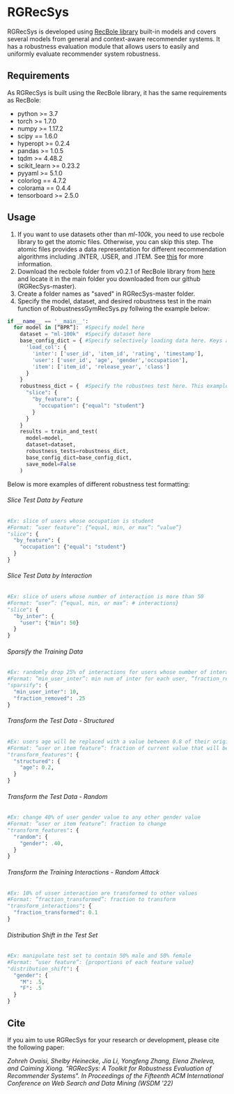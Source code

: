 # RGRecSys
RGRecSys is developed using [RecBole library](https://github.com/RUCAIBox/RecBole) built-in models and covers several models from general and context-aware recommender systems. It has a robustness evaluation module that allows users to easily and uniformly evaluate recommender system robustness. 
## Requirements
As RGRecSys is built using the RecBole library, it has the same requirements as RecBole:

- python >= 3.7 
- torch >= 1.7.0
- numpy >= 1.17.2
- scipy == 1.6.0
- hyperopt >= 0.2.4
- pandas >= 1.0.5
- tqdm >= 4.48.2
- scikit_learn >= 0.23.2
- pyyaml >= 5.1.0
- colorlog == 4.7.2
- colorama == 0.4.4
- tensorboard >= 2.5.0

## Usage

1. If you want to use datasets other than *ml-100k*, you need to use recbole library to get the atomic files. Otherwise, you can skip this step. The atomic files provides a data representation for different recommendation algorithms including .INTER, .USER, and .ITEM. See [this](https://dl.acm.org/doi/abs/10.1145/3459637.3482016) for more information.
2. Download the recbole folder from v0.2.1 of RecBole library from [here](https://github.com/RUCAIBox/RecBole/archive/refs/tags/v0.2.1.zip) and locate it in the main folder you downloaded from our github (RGRecSys-master).
3. Create a folder names as "saved" in RGRecSys-master folder.
4. Specify the model, dataset, and desired robustness test in the main function of RobustnessGymRecSys.py follwing the example below:

```python
if __name__ == '__main__':
  for model in [“BPR”]:  #Specify model here
    dataset = "ml-100k"  #Specify dataset here
    base_config_dict = { #Specify selectively loading data here. Keys are the suffix of loaded atomic files, values are the field name list to be loaded
      'load_col': {
        'inter': ['user_id', 'item_id', 'rating', 'timestamp'], 
        'user': ['user_id', 'age', 'gender','occupation'],
        'item': ['item_id', 'release_year', 'class']
      }
    }
    robustness_dict = {  #Specify the robustnes test here. This example shows slicing based on user feature
      "slice": {
        "by_feature": {
          "occupation": {"equal": "student"}
        }
      }
    }
    results = train_and_test(
      model=model, 
      dataset=dataset,
      robustness_tests=robustness_dict,
      base_config_dict=base_config_dict, 
      save_model=False
    )
```

Below is more examples of different robustness test formatting:

###### Slice Test Data by Feature

```python
#Ex: slice of users whose occupation is student
#Format: ”user feature”: {“equal, min, or max”: “value”}
"slice": {
  "by_feature": {
    "occupation": {"equal": "student"}
  }
}
```
###### Slice Test Data by Interaction

```python
#Ex: slice of users whose number of interaction is more than 50
#Format: ”user”: {“equal, min, or max”: # interactions}
"slice": {
  "by_inter": {
    "user": {"min": 50}
  }
}
```

###### Sparsify the Training Data

```python
#Ex: randomly drop 25% of interactions for users whose number of interaction is more than 10
#Format: ”min_user_inter”: min num of inter for each user, ”fraction_removed”: fraction of interaction to remove
"sparsify": {
  "min_user_inter": 10,
  "fraction_removed": .25
}
```

###### Transform the Test Data - Structured

```python
#Ex: users age will be replaced with a value between 0.8 of their original age to 1.2 of their original age (user with agw 10 will have an age value randomly selected from 8-12)
#Format: ”user or item feature”: fraction of current value that will be added or subtracted from the original value
"transform_features": {
  "structured": {
    "age": 0.2,
  }
}
```


###### Transform the Test Data - Random

```python
#Ex: change 40% of user gender value to any other gender value
#Format: ”user or item feature”: fraction to change
"transform_features": {
  "random": {
    "gender": .40,
  }
}
```

###### Transform the Training Interactions - Random Attack

```python
#Ex: 10% of usser interaction are transformed to other values
#Format: ”fraction_transformed”: fraction to transform
"transform_interactions": {
  "fraction_transformed": 0.1
}
```

###### Distribution Shift in the Test Set

```python
#Ex: manipulate test set to contain 50% male and 50% female
#Format: ”user feature”: {proportions of each feature value}
"distribution_shift": {
  "gender": {
    "M": .5,
    "F": .5
  }
}
```



## Cite

If you aim to use RGRecSys for your research or development, please cite the following paper:


*Zohreh Ovaisi, Shelby Heinecke, Jia Li, Yongfeng Zhang, Elena Zheleva, and Caiming Xiong. "RGRecSys: A Toolkit for Robustness Evaluation of Recommender Systems". In Proceedings of the Fifteenth ACM International Conference on Web Search and Data Mining (WSDM '22)*
